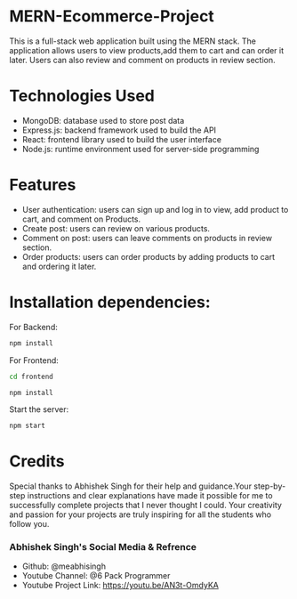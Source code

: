# MERN-Ecommerce-Project
This is a full-stack web application built using the MERN stack. The application allows users to view products,add them to cart and can order it later. Users can also review and comment on products in review section.

# Technologies Used
- MongoDB: database used to store post data
- Express.js: backend framework used to build the API
- React: frontend library used to build the user interface
- Node.js: runtime environment used for server-side programming

# Features
- User authentication: users can sign up and log in to view, add product to cart, and comment on Products.
- Create post: users can review on various products.
- Comment on post: users can leave comments on products in review section.
- Order products: users can order products by adding products to cart and ordering it later.

# Installation dependencies:
For Backend:
``` bash
npm install
```
For Frontend:
   ```bash
   cd frontend
   ```
``` bash
npm install
```
Start the server:
``` bash
npm start
```
# Credits
Special thanks to Abhishek Singh for their help and guidance.Your step-by-step instructions and clear explanations have made it possible for me to successfully complete projects that I never thought I could. Your creativity and passion for your projects are truly inspiring for all the students who follow you.
### Abhishek Singh's Social Media & Refrence
  - Github: @meabhisingh
  - Youtube Channel: @6 Pack Programmer
  - Youtube Project Link: https://youtu.be/AN3t-OmdyKA
